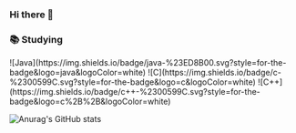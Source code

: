 ### Hi there 👋

<!--
**NoAys/NoAys** is a ✨ _special_ ✨ repository because its `README.md` (this file) appears on your GitHub profile.

Here are some ideas to get you started:

- 🔭 I’m currently working on ...
- 🌱 I’m currently learning ...
- 👯 I’m looking to collaborate on ...
- 🤔 I’m looking for help with ...
- 💬 Ask me about ...
- 📫 How to reach me: ...
- 😄 Pronouns: ...
- ⚡ Fun fact: ...
-->


 <h3> 📚 Studying </h3>
 ![Java](https://img.shields.io/badge/java-%23ED8B00.svg?style=for-the-badge&logo=java&logoColor=white)
 ![C](https://img.shields.io/badge/c-%2300599C.svg?style=for-the-badge&logo=c&logoColor=white)
 ![C++](https://img.shields.io/badge/c++-%2300599C.svg?style=for-the-badge&logo=c%2B%2B&logoColor=white)



![Anurag's GitHub stats](https://github-readme-stats.vercel.app/api?username=anuraghazra&theme=radical&show_icons=true)
